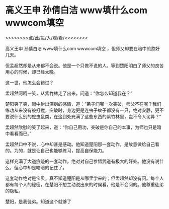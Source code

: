 # 高义王申 孙倩白洁 www填什么com wwwcom填空

<a href="https://8h9e.vip/">>>>>>>>>点/此/进/入/观/看/<<<<<<<<</a>

高义王申 孙倩白洁 www填什么com wwwcom填空
，但师父却要在暗中煎熬好几天。

但孟超然却是从来都不会说。他是一个只做不说的人。等到楚阳明白了师父的良苦用心的时候，却已经太晚。

这一世，他怎么会错过？

孟超然呵呵一笑，从紫竹林走了出来，问道：“你怎么知道我在？”

楚阳笑了笑，眼中射出深刻的感情，道：“弟子们哪一次突破，师父不在呢？我们练功从来没有被打搅，突破时，身边更是连虫子蚊子都没有一只，绝对安静，更不要说什么别的蛇虫鼠类，在这到处充满了这些东西的紫竹林里，岂不令人诧异？”

孟超然欣慰的笑了起来，道：“你自己用功，突破是你自己的本事，为师也只是暗中看看而已。”

孟超然口中不说，心中却甚是感动。他知道楚阳那一套动作，是故意做给自己看的。为的，就是让自己也能够练习，提高自保能力。

这样充满了大道痕迹的一套动作，绝对对自己参悟武道有极大的好处。他没有说什么，但心中却是暗暗的记住了。

这套动作绝对是宝贝，真不知道楚阳是从哪里学来的；但孟超然却没有问。每个人都有每个人的秘密，在楚阳不想主动说出来的时候看，他是不会问的。他尊重徒弟的隐私。

楚阳，是我徒弟。知道这个就够了
